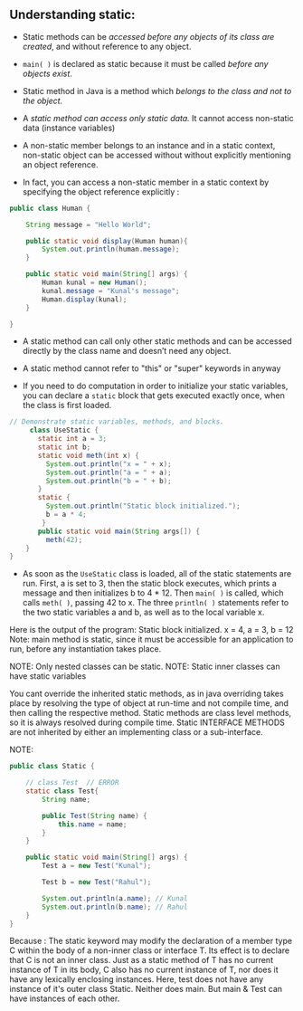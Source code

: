 ## Understanding static:

- Static methods can be *accessed before any objects of its class are created*, and without reference to any object.
  
- `main( )` is declared as static because it must be called *before any objects exist*.
  
- Static method in Java is a method which *belongs to the class and not to the object.*
  
- A *static method can access only static data.* It cannot access non-static data (instance variables)
  
- A non-static member belongs to an instance and in a static context, non-static object can be accessed without without explicitly mentioning an object reference.
  
- In fact, you can access a non-static member in a static context by specifying the object reference explicitly :
```java
public class Human {

    String message = "Hello World";

    public static void display(Human human){
        System.out.println(human.message);
    }

    public static void main(String[] args) {
        Human kunal = new Human();
        kunal.message = "Kunal's message";
        Human.display(kunal);
    }

}
```

- A static method can call only other static methods and can be accessed directly by the class name and doesn’t need any object.
- A static method cannot refer to "this" or "super" keywords in anyway

- If you need to do computation in order to initialize your static variables, you can declare a `static` block that gets executed exactly once, when the class is first loaded.

```java
// Demonstrate static variables, methods, and blocks.
     class UseStatic {
       static int a = 3;
       static int b;
       static void meth(int x) {
         System.out.println("x = " + x);
         System.out.println("a = " + a);
         System.out.println("b = " + b);
       }
       static {
         System.out.println("Static block initialized.");
         b = a * 4;
        }
       public static void main(String args[]) {
         meth(42);
    }
}
```

- As soon as the `UseStatic` class is loaded, all of the static statements are run. First, a is set to 3, then the static block executes, which prints a message and then initializes b to  4 * 12. Then `main( )` is called, which calls `meth( )`, passing 42 to x. The three `println( )` statements refer to the two static variables a and b, as well as to the local variable x.

Here is the output of the program:
Static block initialized. x = 4, a = 3, b = 12
Note: main method is static, since it must be accessible for an application to run, before any instantiation takes place.

NOTE: Only nested classes can be static.
NOTE: Static inner classes can have static variables

You cant override the inherited static methods, as in java overriding takes place by resolving the type of object at
run-time and not compile time, and then calling the respective method.
Static methods are class level methods, so it is always resolved during compile time.
Static INTERFACE METHODS are not inherited by either an implementing class or a sub-interface.

NOTE:
```java
public class Static {

    // class Test  // ERROR
    static class Test{
        String name;

        public Test(String name) {
            this.name = name;
        }
    }

    public static void main(String[] args) {
        Test a = new Test("Kunal");

        Test b = new Test("Rahul");

        System.out.println(a.name); // Kunal
        System.out.println(b.name); // Rahul
    }
}
```
Because :
The static keyword may modify the declaration of a member type C within the body of a non-inner class or interface T.
Its effect is to declare that C is not an inner class. Just as a static method of T has no current instance of T in its
body, C also has no current instance of T, nor does it have any lexically enclosing instances.
Here, test does not have any instance of it's outer class Static. Neither does main.
But main & Test can have instances of each other.

